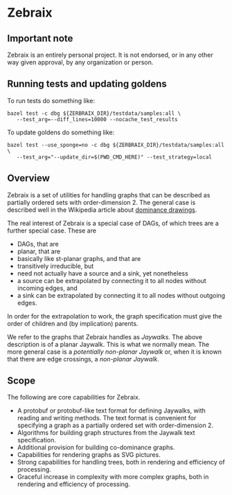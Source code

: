 # Zebraix

## Important note

Zebraix is an entirely personal project. It is not endorsed, or in any other way
given approval, by any organization or person.

## Running tests and updating goldens

To run tests do something like:
```
bazel test -c dbg ${ZERBRAIX_DIR}/testdata/samples:all \
   --test_arg=--diff_lines=10000 --nocache_test_results
```

To update goldens do something like:
```
bazel test --use_sponge=no -c dbg ${ZERBRAIX_DIR}/testdata/samples:all \
   --test_arg="--update_dir=$(PWD_CMD_HERE)" --test_strategy=local
```

## Overview

Zebraix is a set of utilities for handling graphs that can be described as
partially ordered sets with order-dimension 2. The general case is described
well in the Wikipedia article about
[dominance drawings](https://en.wikipedia.org/wiki/Dominance_drawing).

The real interest of Zebraix is a special case of DAGs, of which trees are a
further special case. These are

*   DAGs, that are
*   planar, that are
*   basically like st-planar graphs, and that are
*   transitively irreducible, but
*   need not actually have a source and a sink, yet nonetheless
*   a source can be extrapolated by connecting it to all nodes without incoming
    edges, and
*   a sink can be extrapolated by connecting it to all nodes without outgoing
    edges.

In order for the extrapolation to work, the graph specification must give the
order of children and (by implication) parents.

We refer to the graphs that Zebraix handles as *Jaywalks*. The above description
is of a planar Jaywalk. This is what we normally mean. The more general case is
a *potentially non-planar Jaywalk* or, when it is known that there are edge
crossings, a *non-planar Jaywalk*.

## Scope

The following are core capabilities for Zebraix.

*   A protobuf or protobuf-like text format for defining Jaywalks, with reading
    and writing methods. The text format is convenient for specifying a graph as
    a partially ordered set with order-dimension 2.
*   Algorithms for building graph structures from the Jaywalk text
    specification.
*   Additional provision for building co-dominance graphs.
*   Capabilities for rendering graphs as SVG pictures.
*   Strong capabilities for handling trees, both in rendering and efficiency of
    processing.
*   Graceful increase in complexity with more complex graphs, both in rendering
    and efficiency of processing.

